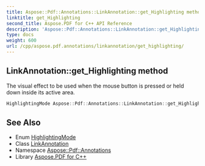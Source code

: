 ```yaml
---
title: Aspose::Pdf::Annotations::LinkAnnotation::get_Highlighting method
linktitle: get_Highlighting
second_title: Aspose.PDF for C++ API Reference
description: 'Aspose::Pdf::Annotations::LinkAnnotation::get_Highlighting method. The visual effect to be used when the mouse button is pressed or held down inside its active area in C++.'
type: docs
weight: 600
url: /cpp/aspose.pdf.annotations/linkannotation/get_highlighting/
---
```

## LinkAnnotation::get_Highlighting method


The visual effect to be used when the mouse button is pressed or held down inside its active area.

```cpp
HighlightingMode Aspose::Pdf::Annotations::LinkAnnotation::get_Highlighting()
```

## See Also

* Enum [HighlightingMode](../../highlightingmode/)
* Class [LinkAnnotation](../)
* Namespace [Aspose::Pdf::Annotations](../../)
* Library [Aspose.PDF for C++](../../../)
